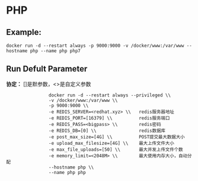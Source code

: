PHP
===

## Example:

    docker run -d --restart always -p 9000:9000 -v /docker/www:/var/www --hostname php --name php php7

## Run Defult Parameter
**协定：** []是默参数，<>是自定义参数

					docker run -d --restart always --privileged \\
					-v /docker/www:/var/www \\
					-p 9000:9000 \\
					-e REDIS_SERVER=<redhat.xyz> \\   redis服务器地址
					-e REDIS_PORT=[16379] \\          redis服务端口
					-e REDIS_PASS=<bigpass> \\        redis密码
					-e REDIS_DB=[0] \\                redis数据库
					-e post_max_size=[4G] \\          POST提交最大数据大小
					-e upload_max_filesize=[4G] \\    最大上传文件大小
					-e max_file_uploads=[50] \\       最大并发上传文件个数
					-e memory_limit=<2048M> \\        最大使用内存大小，自动分配
					--hostname php \\
					--name php php